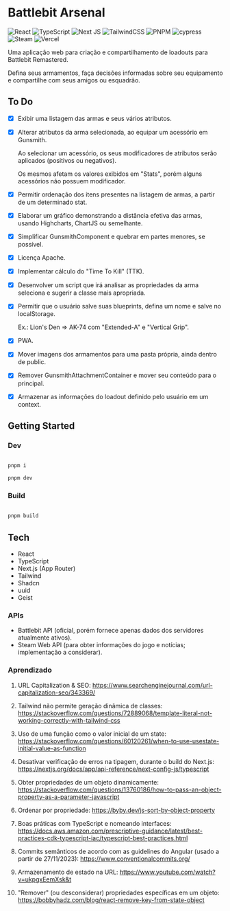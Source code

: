 # Battlebit Arsenal

![React](https://img.shields.io/badge/react-%2320232a.svg?style=for-the-badge&logo=react&logoColor=%2361DAFB)
![TypeScript](https://img.shields.io/badge/typescript-%23007ACC.svg?style=for-the-badge&logo=typescript&logoColor=white)
![Next JS](https://img.shields.io/badge/Next-black?style=for-the-badge&logo=next.js&logoColor=white)
![TailwindCSS](https://img.shields.io/badge/tailwindcss-%2338B2AC.svg?style=for-the-badge&logo=tailwind-css&logoColor=white)
![PNPM](https://img.shields.io/badge/pnpm-%234a4a4a.svg?style=for-the-badge&logo=pnpm&logoColor=f69220)
![cypress](https://img.shields.io/badge/-cypress-%23E5E5E5?style=for-the-badge&logo=cypress&logoColor=058a5e)
![Steam](https://img.shields.io/badge/steam-%23000000.svg?style=for-the-badge&logo=steam&logoColor=white)
![Vercel](https://img.shields.io/badge/vercel-%23000000.svg?style=for-the-badge&logo=vercel&logoColor=white)

Uma aplicação web para criação e compartilhamento de loadouts para Battlebit Remastered.

Defina seus armamentos, faça decisões informadas sobre seu equipamento e compartilhe com seus amigos ou esquadrão.

## To Do

- [x] Exibir uma listagem das armas e seus vários atributos.

- [x] Alterar atributos da arma selecionada, ao equipar um acessório em Gunsmith.

  Ao selecionar um acessório, os seus modificadores de atributos serão aplicados (positivos ou negativos).

  Os mesmos afetam os valores exibidos em "Stats", porém alguns acessórios não possuem modificador.

- [x] Permitir ordenação dos itens presentes na listagem de armas, a partir de um determinado stat.

- [x] Elaborar um gráfico demonstrando a distância efetiva das armas, usando Highcharts, ChartJS ou semelhante.

- [x] Simplificar GunsmithComponent e quebrar em partes menores, se possível.

- [x] Licença Apache.

- [x] Implementar cálculo do "Time To Kill" (TTK).

- [x] Desenvolver um script que irá analisar as propriedades da arma seleciona e sugerir a classe mais apropriada.

- [x] Permitir que o usuário salve suas blueprints, defina um nome e salve no localStorage.

  Ex.: Lion's Den => AK-74 com "Extended-A" e "Vertical Grip".

- [x] PWA.

- [x] Mover imagens dos armamentos para uma pasta própria, ainda dentro de public.

- [x] Remover GunsmithAttachmentContainer e mover seu conteúdo para o principal.

- [x] Armazenar as informações do loadout definido pelo usuário em um context.

## Getting Started

### Dev

```bash

pnpm i

pnpm dev

```

### Build

```bash

pnpm build

```

## Tech

- React
- TypeScript
- Next.js (App Router)
- Tailwind
- Shadcn
- uuid
- Geist

### APIs

- Battlebit API (oficial, porém fornece apenas dados dos servidores atualmente ativos).
- Steam Web API (para obter informações do jogo e notícias; implementação a considerar).

### Aprendizado

1. URL Capitalization & SEO: https://www.searchenginejournal.com/url-capitalization-seo/343369/

2. Tailwind não permite geração dinâmica de classes: https://stackoverflow.com/questions/72889068/template-literal-not-working-correctly-with-tailwind-css

3. Uso de uma função como o valor inicial de um state: https://stackoverflow.com/questions/60120261/when-to-use-usestate-initial-value-as-function

4. Desativar verificação de erros na tipagem, durante o build do Next.js: https://nextjs.org/docs/app/api-reference/next-config-js/typescript

5. Obter propriedades de um objeto dinamicamente: https://stackoverflow.com/questions/13760186/how-to-pass-an-object-property-as-a-parameter-javascript

6. Ordenar por propriedade: https://byby.dev/js-sort-by-object-property

7. Boas práticas com TypeScript e nomeando interfaces: https://docs.aws.amazon.com/prescriptive-guidance/latest/best-practices-cdk-typescript-iac/typescript-best-practices.html

8. Commits semânticos de acordo com as guidelines do Angular (usado a partir de 27/11/2023): https://www.conventionalcommits.org/

9. Armazenamento de estado na URL: https://www.youtube.com/watch?v=ukpgxEemXsk&t

10. "Remover" (ou desconsiderar) propriedades específicas em um objeto: https://bobbyhadz.com/blog/react-remove-key-from-state-object
